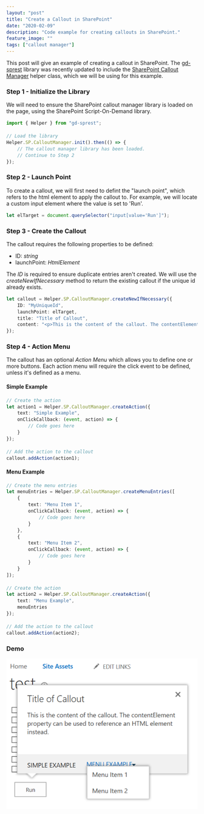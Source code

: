 ```yaml
---
layout: "post"
title: "Create a Callout in SharePoint"
date: "2020-02-09"
description: "Code example for creating callouts in SharePoint."
feature_image: ""
tags: ["callout manager"]
---
```


This post will give an example of creating a callout in SharePoint. The [gd-sprest](https://github.com/gunjandatta/sprest) library was recently updated to include the [SharePoint Callout Manager](https://docs.microsoft.com/en-us/sharepoint/dev/sp-add-ins/highlight-content-and-enhance-the-functionality-of-sharepoint-hosted-sharepoint) helper class, which we will be using for this example.

<!--more-->

### Step 1 - Initialize the Library

We will need to ensure the SharePoint callout manager library is loaded on the page, using the SharePoint Script-On-Demand library.

```ts
import { Helper } from "gd-sprest";

// Load the library
Helper.SP.CalloutManager.init().then(() => {
    // The callout manager library has been loaded.
    // Continue to Step 2
});
```

### Step 2 - Launch Point

To create a callout, we will first need to defint the "launch point", which refers to the html element to apply the callout to. For example, we will locate a custom input element where the value is set to 'Run'.

```ts
let elTarget = document.querySelector("input[value='Run']");
```

### Step 3 - Create the Callout

The callout requires the following properties to be defined:

- ID: _string_
- launchPoint: _HtmlElement_

The _ID_ is required to ensure duplicate entries aren't created. We will use the _createNewIfNecessary_ method to return the existing callout if the unique id already exists.

```ts
let callout = Helper.SP.CalloutManager.createNewIfNecessary({
    ID: "MyUniqueId",
    launchPoint: elTarget,
    title: "Title of Callout",
    content: "<p>This is the content of the callout. The contentElement property can be used to reference an HTML element instead.</p>"
});
```

### Step 4 - Action Menu

The callout has an optional _Action Menu_ which allows you to define one or more buttons. Each action menu will require the click event to be defined, unless it's defined as a menu.

#### Simple Example

```ts
// Create the action
let action1 = Helper.SP.CalloutManager.createAction({
    text: "Simple Example",
    onClickCallback: (event, action) => {
        // Code goes here
    }
});

// Add the action to the callout
callout.addAction(action1);
```

#### Menu Example

```ts
// Create the menu entries
let menuEntries = Helper.SP.CalloutManager.createMenuEntries([
    {
        text: "Menu Item 1",
        onClickCallback: (event, action) => {
            // Code goes here
        }
    },
    {
        text: "Menu Item 2",
        onClickCallback: (event, action) => {
            // Code goes here
        }
    }
]);

// Create the action
let action2 = Helper.SP.CalloutManager.createAction({
    text: "Menu Example",
    menuEntries
});

// Add the action to the callout
callout.addAction(action2);
```

### Demo

![Demo](images/CalloutManager/demo.png)
